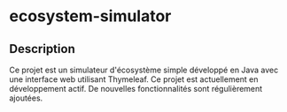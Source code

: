 # ecosystem-simulator

## Description
Ce projet est un simulateur d'écosystème simple développé en Java avec une interface web utilisant Thymeleaf.
Ce projet est actuellement en développement actif. De nouvelles fonctionnalités sont régulièrement ajoutées.
